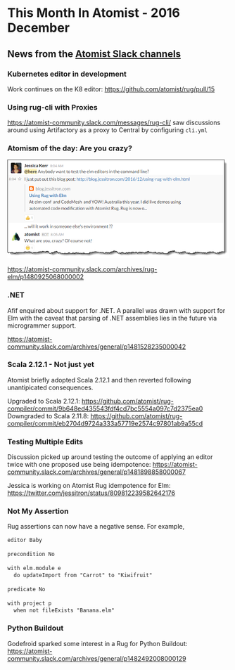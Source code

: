 # This Month In Atomist - 2016 December

## News from the [Atomist Slack channels](https://atomist-community.slack.com)

### Kubernetes editor in development

Work continues on the K8 editor: https://github.com/atomist/rug/pull/15

### Using rug-cli with Proxies

https://atomist-community.slack.com/messages/rug-cli/ saw discussions around using Artifactory as a proxy to Central by configuring `cli.yml`

### Atomism of the day: Are you crazy?

![Atomism of the day](images/atomism-of-the-day-2.png)

https://atomist-community.slack.com/archives/rug-elm/p1480925068000002

### .NET

Afif enquired about support for .NET. A parallel was drawn with support for Elm with the caveat that parsing of .NET assemblies lies in the future via microgrammer support.

https://atomist-community.slack.com/archives/general/p1481528235000042

### Scala 2.12.1 - Not just yet

Atomist briefly adopted Scala 2.12.1 and then reverted following unantipicated consequences.

Upgraded to Scala 2.12.1: https://github.com/atomist/rug-compiler/commit/9b648ed435543fdf4cd7bc5554a097c7d2375ea0
Downgraded to Scala 2.11.8: https://github.com/atomist/rug-compiler/commit/eb2704d9724a333a57719e2574c97801ab9a55cd

### Testing Multiple Edits

Discussion picked up around testing the outcome of applying an editor twice with one proposed use being idempotence: https://atomist-community.slack.com/archives/general/p1481898858000067

Jessica is working on Atomist Rug idempotence for Elm: https://twitter.com/jessitron/status/809812239582642176

### Not My Assertion

Rug assertions can now have a negative sense. For example,

```
editor Baby

precondition No

with elm.module e
  do updateImport from "Carrot" to "Kiwifruit"

predicate No

with project p
  when not fileExists "Banana.elm"
 ```
 
 ### Python Buildout
 
 Godefroid sparked some interest in a Rug for Python Buildout: https://atomist-community.slack.com/archives/general/p1482492008000129
